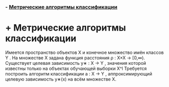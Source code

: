 ### - [Метрические алгоритмы классификации](https://github.com/blackberry26/SMPR#Метрические-алгоритмы-классификации1)
#  + Метрические алгоритмы классификации

Имеется пространство объектов X и конечное множество имён классов Y .
На множестве X задана функция расстояния ρ : X×X → [0,∞).
Существует целевая зависимость y∗ : X → Y , значения которой известны только на объектах обучающей выборки X^l Требуется построить алгоритм классификации
a : X → Y , аппроксимирующий целевую зависимость y∗(x) на всём множестве X.
